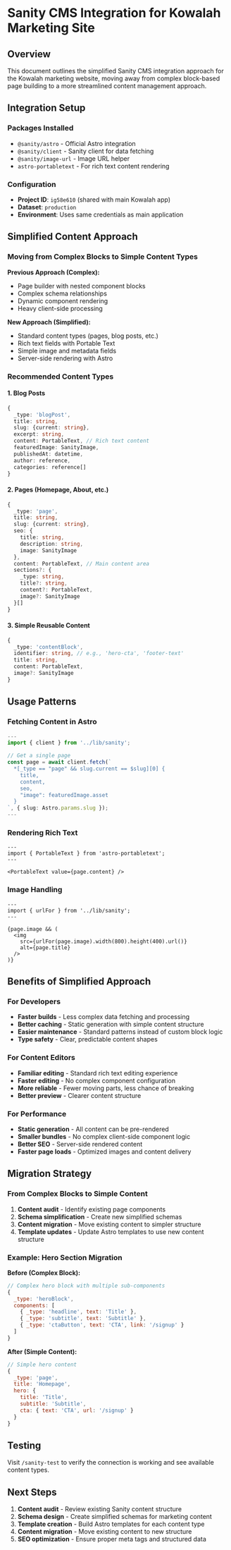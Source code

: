 # Sanity CMS Integration for Kowalah Marketing Site

## Overview

This document outlines the simplified Sanity CMS integration approach for the Kowalah marketing website, moving away from complex block-based page building to a more streamlined content management approach.

## Integration Setup

### Packages Installed
- `@sanity/astro` - Official Astro integration
- `@sanity/client` - Sanity client for data fetching  
- `@sanity/image-url` - Image URL helper
- `astro-portabletext` - For rich text content rendering

### Configuration
- **Project ID**: `ig58e610` (shared with main Kowalah app)
- **Dataset**: `production`
- **Environment**: Uses same credentials as main application

## Simplified Content Approach

### Moving from Complex Blocks to Simple Content Types

**Previous Approach (Complex):**
- Page builder with nested component blocks
- Complex schema relationships  
- Dynamic component rendering
- Heavy client-side processing

**New Approach (Simplified):**
- Standard content types (pages, blog posts, etc.)
- Rich text fields with Portable Text
- Simple image and metadata fields
- Server-side rendering with Astro

### Recommended Content Types

#### 1. Blog Posts
```typescript
{
  _type: 'blogPost',
  title: string,
  slug: {current: string},
  excerpt: string,
  content: PortableText, // Rich text content
  featuredImage: SanityImage,
  publishedAt: datetime,
  author: reference,
  categories: reference[]
}
```

#### 2. Pages (Homepage, About, etc.)
```typescript
{
  _type: 'page',
  title: string,
  slug: {current: string},
  seo: {
    title: string,
    description: string,
    image: SanityImage
  },
  content: PortableText, // Main content area
  sections?: {
    _type: string,
    title?: string,
    content?: PortableText,
    image?: SanityImage
  }[]
}
```

#### 3. Simple Reusable Content
```typescript
{
  _type: 'contentBlock',
  identifier: string, // e.g., 'hero-cta', 'footer-text'
  title: string,
  content: PortableText,
  image?: SanityImage
}
```

## Usage Patterns

### Fetching Content in Astro
```typescript
---
import { client } from '../lib/sanity';

// Get a single page
const page = await client.fetch(`
  *[_type == "page" && slug.current == $slug][0] {
    title,
    content,
    seo,
    "image": featuredImage.asset
  }
`, { slug: Astro.params.slug });
---
```

### Rendering Rich Text
```astro
---
import { PortableText } from 'astro-portabletext';
---

<PortableText value={page.content} />
```

### Image Handling
```astro
---
import { urlFor } from '../lib/sanity';
---

{page.image && (
  <img 
    src={urlFor(page.image).width(800).height(400).url()} 
    alt={page.title} 
  />
)}
```

## Benefits of Simplified Approach

### For Developers
- **Faster builds** - Less complex data fetching and processing
- **Better caching** - Static generation with simple content structure
- **Easier maintenance** - Standard patterns instead of custom block logic
- **Type safety** - Clear, predictable content shapes

### For Content Editors
- **Familiar editing** - Standard rich text editing experience
- **Faster editing** - No complex component configuration
- **More reliable** - Fewer moving parts, less chance of breaking
- **Better preview** - Clearer content structure

### For Performance
- **Static generation** - All content can be pre-rendered
- **Smaller bundles** - No complex client-side component logic
- **Better SEO** - Server-side rendered content
- **Faster page loads** - Optimized images and content delivery

## Migration Strategy

### From Complex Blocks to Simple Content

1. **Content audit** - Identify existing page components
2. **Schema simplification** - Create new simplified schemas
3. **Content migration** - Move existing content to simpler structure
4. **Template updates** - Update Astro templates to use new content structure

### Example: Hero Section Migration

**Before (Complex Block):**
```javascript
// Complex hero block with multiple sub-components
{
  _type: 'heroBlock',
  components: [
    { _type: 'headline', text: 'Title' },
    { _type: 'subtitle', text: 'Subtitle' },
    { _type: 'ctaButton', text: 'CTA', link: '/signup' }
  ]
}
```

**After (Simple Content):**
```javascript
// Simple hero content
{
  _type: 'page',
  title: 'Homepage',
  hero: {
    title: 'Title',
    subtitle: 'Subtitle', 
    cta: { text: 'CTA', url: '/signup' }
  }
}
```

## Testing

Visit `/sanity-test` to verify the connection is working and see available content types.

## Next Steps

1. **Content audit** - Review existing Sanity content structure
2. **Schema design** - Create simplified schemas for marketing content
3. **Template creation** - Build Astro templates for each content type
4. **Content migration** - Move existing content to new structure
5. **SEO optimization** - Ensure proper meta tags and structured data